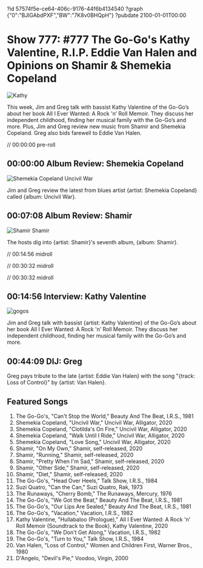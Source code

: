 ?id 57574f5e-ce64-406c-9176-44f6b4134540
?graph {"0":"BJlGAbdPXF","BW":"7K8v0BHQpH"}
?pubdate 2100-01-01T00:00
# Show 777: #777 The Go-Go's Kathy Valentine, R.I.P. Eddie Van Halen and Opinions on Shamir & Shemekia Copeland

![Kathy](https://static.soundopinions.org/images/2020/kathy-v.jpeg)

This week, Jim and Greg talk with bassist Kathy Valentine of the Go-Go’s about her book All I Ever Wanted: A Rock 'n’ Roll Memoir. They discuss her independent childhood, finding her musical family with the Go-Go’s and more. Plus, Jim and Greg review new music from Shamir and Shemekia Copeland. Greg also bids farewell to Eddie Van Halen.


// 00:00:00 pre-roll

## 00:00:00 Album Review: Shemekia Copeland

![Shemekia Copeland Uncivil War](https://static.soundopinions.org/assets/777/09.jpg)

Jim and Greg review the latest from blues artist {artist: Shemekia Copeland} called {album: Uncivil War}.

## 00:07:08 Album Review: Shamir

![Shamir Shamir](https://static.soundopinions.org/assets/777/BW12.jpg)

The hosts dig into {artist: Shamir}'s seventh album, {album: Shamir}.

// 00:14:56 midroll

// 00:30:32 midroll

// 00:30:32 midroll

## 00:14:56 Interview: Kathy Valentine
![gogos](https://static.soundopinions.org/images/2020/gogos.jpeg)

Jim and Greg talk with bassist {artist: Kathy Valentine} of the Go-Go’s about her book All I Ever Wanted: A Rock 'n’ Roll Memoir. They discuss her independent childhood, finding her musical family with the Go-Go’s and more.

## 00:44:09 DIJ: Greg

Greg pays tribute to the late {artist: Eddie Van Halen} with the song "{track: Loss of Control}" by {artist: Van Halen}.


## Featured Songs

1. The Go-Go's, "Can't Stop the World," Beauty And The Beat, I.R.S., 1981
1. Shemekia Copeland, "Uncivil War," Uncivil War, Alligator, 2020
1. Shemekia Copeland, "Clotilda's On Fire," Uncivil War, Alligator, 2020
1. Shemekia Copeland, "Walk Until I Ride," Uncivil War, Alligator, 2020
1. Shemekia Copeland, "Love Song," Uncivil War, Alligator, 2020
1. Shamir, "On My Own," Shamir, self-released, 2020
1. Shamir, "Running," Shamir, self-released, 2020
1. Shamir, "Pretty When I'm Sad," Shamir, self-released, 2020
1. Shamir, "Other Side," Shamir, self-released, 2020
1. Shamir, "Diet," Shamir, self-released, 2020
1. The Go-Go's, "Head Over Heels," Talk Show, I.R.S., 1984
1. Suzi Quatro, "Can the Can," Suzi Quatro, Rak, 1973
1. The Runaways, "Cherry Bomb," The Runaways, Mercury, 1976
1. The Go-Go's, "We Got the Beat," Beauty And The Beat, I.R.S., 1981
1. The Go-Go's, "Our Lips Are Sealed," Beauty And The Beat, I.R.S., 1981
1. The Go-Go's, "Vacation," Vacation, I.R.S., 1982
1. Kathy Valentine, "Hullabaloo (Prologue)," All I Ever Wanted: A Rock 'n' Roll Memoir (Soundtrack to the Book), Kathy Valentine, 2020
1. The Go-Go's, "We Don't Get Along," Vacation, I.R.S., 1982
1. The Go-Go's, "Turn to You," Talk Show, I.R.S., 1984
1. Van Halen, "Loss of Control," Women and Children First, Warner Bros., 1980
1. D'Angelo, "Devil's Pie," Voodoo, Virgin, 2000


